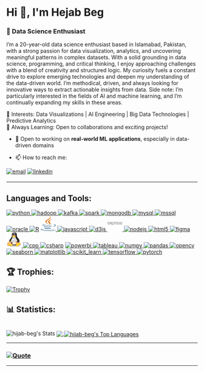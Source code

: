 # Hi 👋, I'm Hejab Beg
### 🚀 Data Science Enthusiast

I’m a 20-year-old data science enthusiast based in Islamabad, Pakistan, with a strong passion for data visualization, analytics, and uncovering meaningful patterns in complex datasets. With a solid grounding in data science, programming, and critical thinking, I enjoy approaching challenges with a blend of creativity and structured logic. My curiosity fuels a constant drive to explore emerging technologies and deepen my understanding of the data-driven world. I’m methodical, driven, and always looking for innovative ways to extract actionable insights from data.
Side note: I’m particularly interested in the fields of AI and machine learning, and I’m continually expanding my skills in these areas. 

🔹 Interests: Data Visualizations | AI Engineering | Big Data Technologies | Predictive Analytics <br>
🔹 Always Learning: Open to collaborations and exciting projects!<br>

- 👯 Open to working on **real-world ML applications**, especially in data-driven domains

- 📫 How to reach me:

<p>
<a href="mailto:hijabtb15@gmail.com" target="_blank"><img src="https://img.shields.io/badge/Email-hijabtb15@gmail.com-%23c62929?style=flat&logo=Gmail&logoColor=white" alt="email" style="margin-bottom: 5px;"/></a>
<a href="https://linkedin.com/in/hejab-beg-" target="_blank"> <img src=https://img.shields.io/badge/linkedin-%231E77B5.svg?style=flat&logo=linkedin&logoColor=white alt=linkedin style="margin-bottom: 5px;" /></a>

---

## Languages and Tools:</h3>
<p align="left"> 
<a href="https://www.python.org" target="_blank" rel="noreferrer"> <img src="https://raw.githubusercontent.com/gilbarbara/logos/main/logos/python.svg" alt="python" width="40" height="40"/> </a> 
<a href="https://hadoop.apache.org/" target="_blank" rel="noreferrer"> <img src="https://raw.githubusercontent.com/gilbarbara/logos/main/logos/hadoop.svg" alt="hadoop" width="40" height="40"/> </a> 
<a href="https://kafka.apache.org/" target="_blank" rel="noreferrer"> <img src="https://www.vectorlogo.zone/logos/apache_kafka/apache_kafka-icon.svg" alt="kafka" width="40" height="40"/> </a> 
<a href="https://spark.apache.org/" target="_blank" rel="noreferrer"> <img src="https://raw.githubusercontent.com/gilbarbara/logos/main/logos/apache-spark.svg" alt="spark" width="40" height="40"/> </a> 
<a href="https://www.mongodb.com/" target="_blank" rel="noreferrer"> <img src="https://raw.githubusercontent.com/gilbarbara/logos/main/logos/mongodb-icon.svg" alt="mongodb" width="40" height="40"/> </a> 
<a href="https://www.mysql.com/" target="_blank" rel="noreferrer"> <img src="https://raw.githubusercontent.com/gilbarbara/logos/main/logos/mysql-icon.svg" alt="mysql" width="40" height="40"/> </a>
<a href="https://www.microsoft.com/en-us/sql-server" target="_blank" rel="noreferrer"> <img src="https://www.svgrepo.com/show/303229/microsoft-sql-server-logo.svg" alt="mssql" width="40" height="40"/> </a> 
<a href="https://www.oracle.com/" target="_blank" rel="noreferrer"> <img src="https://raw.githubusercontent.com/gilbarbara/logos/main/logos/oracle.svg" alt="oracle" width="40" height="40"/> </a> 
<a href="https://www.r-project.org/" target="_blank"><img src="https://raw.githubusercontent.com/gilbarbara/logos/main/logos/r-lang.svg" alt="R" height="40" width="40" /></a>
<a href="https://www.java.com" target="_blank" rel="noreferrer"> <img src="https://raw.githubusercontent.com/gilbarbara/logos/main/logos/java.svg" alt="java" width="40" height="40"/> </a> 
<a href="https://www.javascript.com/" target="_blank" rel="noreferrer"> <img src="https://raw.githubusercontent.com/gilbarbara/logos/main/logos/javascript.svg" alt="javascript" width="40" height="40"/> </a> 
<a href="https://d3js.org/" target="_blank" rel="noreferrer"> <img src="https://raw.githubusercontent.com/gilbarbara/logos/main/logos/d3.svg" alt="d3js" width="40" height="40"/> </a> 
<a href="https://expressjs.com" target="_blank" rel="noreferrer"> <img src="https://raw.githubusercontent.com/devicons/devicon/master/icons/express/express-original-wordmark.svg" alt="express" width="40" height="40"/> </a> 
<a href="https://nodejs.org" target="_blank" rel="noreferrer"> <img src="https://raw.githubusercontent.com/gilbarbara/logos/main/logos/nodejs-icon.svg" alt="nodejs" width="40" height="40"/> </a> 
<a href="https://html.spec.whatwg.org/" target="_blank" rel="noreferrer"> <img src="https://raw.githubusercontent.com/gilbarbara/logos/main/logos/html-5.svg" alt="html5" width="40" height="40"/> </a> 
<a href="https://www.figma.com/" target="_blank" rel="noreferrer"> <img src="https://raw.githubusercontent.com/gilbarbara/logos/main/logos/figma.svg" alt="figma" width="40" height="40"/> </a> 
<a href="https://www.linux.org/" target="_blank" rel="noreferrer"> <img src="https://raw.githubusercontent.com/gilbarbara/logos/main/logos/linux-tux.svg" alt="linux" width="40" height="40"/> </a> 
<a href="https://www.cplusplus.com/" target="_blank" rel="noreferrer"> <img src="https://raw.githubusercontent.com/gilbarbara/logos/main/logos/c-plusplus.svg" alt="cpp" width="40" height="40"/> </a> 
<a href="https://dotnet.microsoft.com/en-us/languages/csharp" target="_blank"><img src="https://icon.icepanel.io/Technology/svg/C%23-%28CSharp%29.svg" alt="csharp" height="40" width="40" /></a>
<a href="https://learn.microsoft.com/en-us/power-bi/" target="_blank" rel="noreferrer"> <img src="https://upload.wikimedia.org/wikipedia/commons/c/cf/New_Power_BI_Logo.svg" alt="powerbi" width="40" height="40"/> </a> 
<a href="https://www.tableau.com/" target="_blank" rel="noreferrer"> <img src="https://github.com/gilbarbara/logos/blob/main/logos/tableau-icon.svg" alt="tableau" width="40" height="40"/> </a> 
<a href="https://numpy.org//" target="_blank" rel="noreferrer"> <img src="https://raw.githubusercontent.com/gilbarbara/logos/main/logos/numpy.svg" alt="numpy" width="40" height="40"/> </a> 
<a href="https://pandas.pydata.org/" target="_blank" rel="noreferrer"> <img src="https://raw.githubusercontent.com/gilbarbara/logos/main/logos/pandas-icon.svg" alt="pandas" width="40" height="40"/> </a> 
<a href="https://opencv.org/" target="_blank" rel="noreferrer"> <img src="https://raw.githubusercontent.com/gilbarbara/logos/main/logos/opencv.svg" alt="opencv" width="40" height="40"/> </a> 
<a href="https://seaborn.pydata.org/" target="_blank" rel="noreferrer"> <img src="https://raw.githubusercontent.com/gilbarbara/logos/main/logos/seaborn-icon.svg" alt="seaborn" width="40" height="40"/> </a> 
<a href="https://matplotlib.org/" target="_blank" rel="noreferrer"> <img src="https://raw.githubusercontent.com/gilbarbara/logos/main/logos/matplotlib-icon.svg" alt="matplotlib" width="40" height="40"/> </a>
<a href="https://scikit-learn.org/" target="_blank" rel="noreferrer"> <img src="https://upload.wikimedia.org/wikipedia/commons/0/05/Scikit_learn_logo_small.svg" alt="scikit_learn" width="40" height="40"/> </a> 
<a href="https://www.tensorflow.org" target="_blank" rel="noreferrer"> <img src="https://raw.githubusercontent.com/gilbarbara/logos/main/logos/tensorflow.svg" alt="tensorflow" width="40" height="40"/> </a> 
<a href="https://www.pytorch.org" target="_blank" rel="noreferrer"> <img src="https://raw.githubusercontent.com/gilbarbara/logos/main/logos/pytorch-icon.svg" alt="pytorch" width="40" height="40"/> </a> 


## 🏆 Trophies:

[![Trophy](https://github-profile-trophy.vercel.app/?username=hijab-beg&column=-1&theme=dark_lover)](https://github.com/ryo-ma/github-profile-trophy)

## 📊 Statistics:

<br>                                                 
<img src="https://pixel-profile.vercel.app/api/github-stats?username=hijab-beg&theme=journey&dithering=true&pixelate_avatar=false" alt="hijab-beg's Stats">
<a href="https://github.com/hijab-beg/github-readme-stats">
  <img height=200 align="center" src="https://github-readme-stats-fawn-seven-41.vercel.app/api?username=hijab-beg&theme=gruvbox&hide_border=true"/>
  <img height=200 align="center" src="https://github-readme-stats.vercel.app/api/top-langs/?username=hijab-beg&theme=gruvbox&show_icons=true&hide_border=true&layout=donut" alt="hijab-beg's Top Languages">
</div>

---

### [![Quote](https://readme-typing-svg.demolab.com/?lines="Take+it+easy+and+push+through!"&height=60&color=FFD700&multiline=true)](https://git.io/typing-svg)

---
